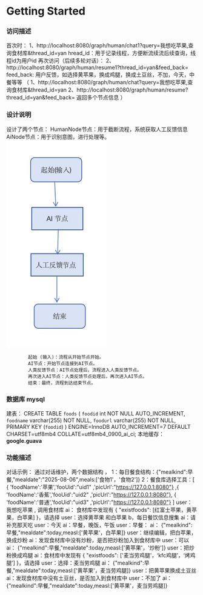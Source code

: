 # Getting Started

### 访问描述
 首次时：
        1、http://localhost:8080/graph/human/chat1?query=我想吃苹果,查询食材库&thread_id=yan
         hread_id：用于记录线程，方便断流续流后续查询，线程id为用户id
 再次访问（后续多轮对话）：
        2、http://localhost:8080/graph/human/resume1?thread_id=yan&feed_back=
            feed_back: 用户反馈，如选择黄苹果，换成鸡腿，换成土豆丝，不加，今天，中餐等等
（
    1、http://localhost:8080/graph/human/chat?query=我想吃苹果,查询食材库&thread_id=yan
    2、http://localhost:8080/graph/human/resume?thread_id=yan&feed_back=
    返回多个节点信息
）

### 设计说明
   设计了两个节点：
            HumanNode节点：用于截断流程，系统获取人工反馈信息
            AiNode节点：用于识别意图，进行处理等。
![img.png](img.png)

            起始 (输入)：流程从开始节点开始。
            AI节点：开始节点连接到AI节点。
            人类反馈节点：AI节点处理后，流程进入人类反馈节点。
            再次进入AI节点：人类反馈节点处理后，再次进入AI节点。
            结束：最终，流程到达结束节点。
### 数据库 mysql
 建表：
 CREATE TABLE `foods` (
 `foodid` int NOT NULL AUTO_INCREMENT,
 `foodname` varchar(255) NOT NULL,
 `foodurl` varchar(255) NOT NULL,
 PRIMARY KEY (`foodid`)
 ) ENGINE=InnoDB AUTO_INCREMENT=7 DEFAULT CHARSET=utf8mb4 COLLATE=utf8mb4_0900_ai_ci;
 本地缓存：
        **google.guava**
### 功能描述
对话示例：
通过对话维护，两个数据结构 ，
1：每日餐食结构：{"mealkind":早餐,"mealdate":"2025-08-06",meals:['食物1'，'食物2']}
2：餐食库选择工具：[
{ 'foodName':'苹果','fooUid':"uid1" ,'picUrl':"https://127.0.0.1:8080"}
,{ 'foodName':'香蕉','fooUid':"uid2" ,'picUrl':"https://127.0.0.1:8080"},
{ 'foodName':'普通','fooUid':"uid3" ,'picUrl':"https://127.0.0.1:8080"}
]
user：我想吃苹果 , 调用食材库
ai： 食材库中发现有 { "existfoods": [红富士苹果，黄苹果，白苹果] }，请选择
user：选择黄苹果 和白苹果 b，每日餐饮信息搜集
ai：请补充那天吃
user：今天
ai：早餐，晚饭，午饭
user：早餐：
ai： {"mealkind":早餐,"mealdate":today,measl:['黄苹果'，白苹果]}
user：继续编辑，把白苹果，换成炒粉
ai：发现食材库中没有炒粉，是否把炒粉加入到食材库中
user：可以
ai： {"mealkind":早餐,"mealdate":today,measl:['黄苹果'，'炒粉']}
user：把炒粉换成鸡腿
ai：食材库中发现有 { "existfoods": ['麦当劳鸡腿'，‘kfc鸡腿’，‘烤鸡腿’] }，请选择
user：选择：麦当劳鸡腿
ai： {"mealkind":早餐,"mealdate":today,measl:['黄苹果'，麦当劳鸡腿]}
user：把黄苹果换成土豆丝
ai：发现食材库中没有土豆丝，是否加入到食材库中
user：不加了
ai：{"mealkind":早餐,"mealdate":today,measl:['黄苹果'，麦当劳鸡腿]}